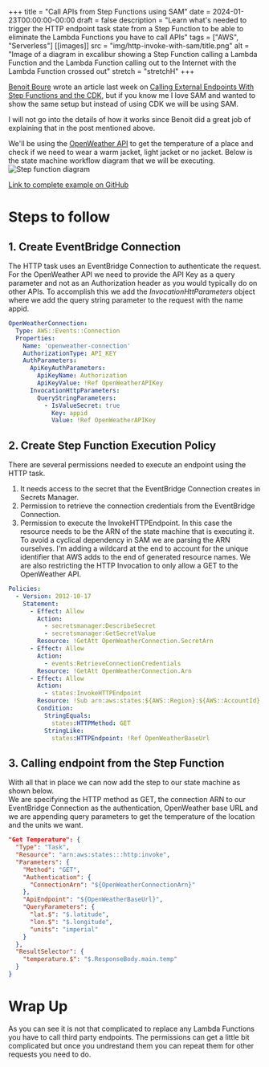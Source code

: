 +++
title = "Call APIs from Step Functions using SAM"
date = 2024-01-23T00:00:00-00:00
draft = false
description = "Learn what's needed to trigger the HTTP endpoint task state from a Step Function to be able to eliminate the Lambda Functions you have to call APIs"
tags = ["AWS", "Serverless"]
[[images]]
  src = "img/http-invoke-with-sam/title.png"
  alt = "Image of a diagram in excalibur showing a Step Function calling a Lambda Function and the Lambda Function calling out to the Internet with the Lambda Function crossed out"
  stretch = "stretchH"
+++

[Benoit Boure](https://twitter.com/Benoit_Boure) wrote an article last week on [Calling External Endpoints With Step Functions and the CDK](https://benoitboure.com/calling-external-endpoints-with-step-functions-and-the-cdk), but if you know me I love SAM and wanted to show the same setup but instead of using CDK we will be using SAM.

I will not go into the details of how it works since Benoit did a great job of explaining that in the post mentioned above. 

We'll be using the [OpenWeather API](https://openweathermap.org/api) to get the temperature of a place and check if we need to wear a warm jacket, light jacket or no jacket. Below is the state machine workflow diagram that we will be executing.  
![Step function diagram](/img/http-invoke-with-sam/stepfunction-diagram.png)

 [Link to complete example on GitHub](https://github.com/andmoredev/http-invoke-with-sam)

# Steps to follow  
## 1. Create EventBridge Connection
The HTTP task uses an EventBridge Connection to authenticate the request. For the OpenWeather API we need to provide the API Key as a query parameter and not as an Authorization header as you would typically do on other APIs. To accomplish this we add the *InvocationHttParameters* object where we add the query string parameter to the request with the name appid.

```yaml
OpenWeatherConnection:
  Type: AWS::Events::Connection
  Properties:
    Name: 'openweather-connection'
    AuthorizationType: API_KEY
    AuthParameters:
      ApiKeyAuthParameters:
        ApiKeyName: Authorization
        ApiKeyValue: !Ref OpenWeatherAPIKey
      InvocationHttpParameters:
        QueryStringParameters:
          - IsValueSecret: true
            Key: appid
            Value: !Ref OpenWeatherAPIKey
```
## 2. Create Step Function Execution Policy
There are several permissions needed to execute an endpoint using the HTTP task.
1. It needs access to the secret that the EventBridge Connection creates in Secrets Manager.
2. Permission to retrieve the connection credentials from the EventBridge Connection.
3. Permission to execute the InvokeHTTPEndpoint. In this case the resource needs to be the ARN of the state machine that is executing it. To avoid a cyclical dependency in SAM we are parsing the ARN ourselves. I'm adding a wildcard at the end to account for the unique identifier that AWS adds to the end of generated resource names.  We are also restricting the HTTP Invocation to only allow a GET to the OpenWeather API.

```yaml
Policies:
  - Version: 2012-10-17
    Statement:
      - Effect: Allow
        Action:
          - secretsmanager:DescribeSecret
          - secretsmanager:GetSecretValue
        Resource: !GetAtt OpenWeatherConnection.SecretArn
      - Effect: Allow
        Action:
          - events:RetrieveConnectionCredentials
        Resource: !GetAtt OpenWeatherConnection.Arn
      - Effect: Allow
        Action:
          - states:InvokeHTTPEndpoint
        Resource: !Sub arn:aws:states:${AWS::Region}:${AWS::AccountId}:stateMachine:ShouldIWearAJacketStateMachine*
        Condition:
          StringEquals:
            states:HTTPMethod: GET
          StringLike:
            states:HTTPEndpoint: !Ref OpenWeatherBaseUrl
```
## 3. Calling endpoint from the Step Function
With all that in place we can now add the step to our state machine as shown below.  
We are specifying the HTTP method as GET, the connection ARN to our EventBridge Connection as the authentication, OpenWeather base URL and we are appending query parameters to get the temperature of the location and the units we want.
```json
"Get Temperature": {
  "Type": "Task",
  "Resource": "arn:aws:states:::http:invoke",
  "Parameters": {
    "Method": "GET",
    "Authentication": {
      "ConnectionArn": "${OpenWeatherConnectionArn}"
    },
    "ApiEndpoint": "${OpenWeatherBaseUrl}",
    "QueryParameters": {
      "lat.$": "$.latitude",
      "lon.$": "$.longitude",
      "units": "imperial"
    }
  },
  "ResultSelector": {
    "temperature.$": "$.ResponseBody.main.temp"
  }
}
```

# Wrap Up
As you can see it is not that complicated to replace any Lambda Functions you have to call third party endpoints. The permissions can get a little bit complicated but once you undrestand them you can repeat them for other requests you need to do.